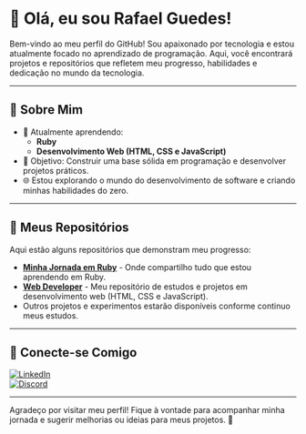 # 👋 Olá, eu sou Rafael Guedes!

Bem-vindo ao meu perfil do GitHub! Sou apaixonado por tecnologia e estou atualmente focado no aprendizado de programação. Aqui, você encontrará projetos e repositórios que refletem meu progresso, habilidades e dedicação no mundo da tecnologia.

---

## 🚀 Sobre Mim
- 🌱 Atualmente aprendendo:
  - **Ruby**  
  - **Desenvolvimento Web (HTML, CSS e JavaScript)**  
- 🎯 Objetivo: Construir uma base sólida em programação e desenvolver projetos práticos.  
- 🌐 Estou explorando o mundo do desenvolvimento de software e criando minhas habilidades do zero.  

---

## 📂 Meus Repositórios
Aqui estão alguns repositórios que demonstram meu progresso:
- **[Minha Jornada em Ruby](https://github.com/Eluedes/Curso-em-Ruby)** - Onde compartilho tudo que estou aprendendo em Ruby.  
- **[Web Developer](https://github.com/Eluedes/Web-Developer)** - Meu repositório de estudos e projetos em desenvolvimento web (HTML, CSS e JavaScript).  
- Outros projetos e experimentos estarão disponíveis conforme continuo meus estudos.  

---

## 💼 Conecte-se Comigo
[![LinkedIn](https://img.shields.io/badge/LinkedIn-Rafael%20Guedes-blue?style=flat&logo=linkedin)](https://www.linkedin.com/in/rafael-guedes-612379284/)  
[![Discord](https://img.shields.io/badge/Discord-eluedes-5865F2?style=flat&logo=discord)](https://discord.com)  

---

Agradeço por visitar meu perfil! Fique à vontade para acompanhar minha jornada e sugerir melhorias ou ideias para meus projetos. 🚀
